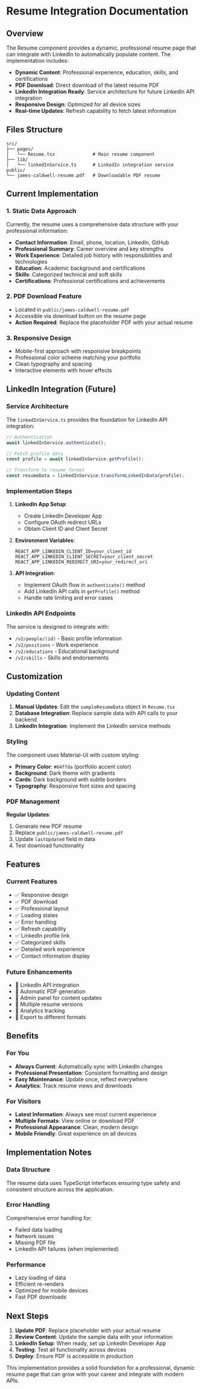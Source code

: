 # Resume Integration Documentation

## Overview

The Resume component provides a dynamic, professional resume page that can integrate with LinkedIn to automatically populate content. The implementation includes:

- **Dynamic Content**: Professional experience, education, skills, and certifications
- **PDF Download**: Direct download of the latest resume PDF
- **LinkedIn Integration Ready**: Service architecture for future LinkedIn API integration
- **Responsive Design**: Optimized for all device sizes
- **Real-time Updates**: Refresh capability to fetch latest information

## Files Structure

```
src/
├── pages/
│   └── Resume.tsx              # Main resume component
├── lib/
│   └── linkedInService.ts      # LinkedIn integration service
public/
└── james-caldwell-resume.pdf   # Downloadable PDF resume
```

## Current Implementation

### 1. Static Data Approach

Currently, the resume uses a comprehensive data structure with your professional information:

- **Contact Information**: Email, phone, location, LinkedIn, GitHub
- **Professional Summary**: Career overview and key strengths
- **Work Experience**: Detailed job history with responsibilities and technologies
- **Education**: Academic background and certifications
- **Skills**: Categorized technical and soft skills
- **Certifications**: Professional certifications and achievements

### 2. PDF Download Feature

- Located in `public/james-caldwell-resume.pdf`
- Accessible via download button on the resume page
- **Action Required**: Replace the placeholder PDF with your actual resume

### 3. Responsive Design

- Mobile-first approach with responsive breakpoints
- Professional color scheme matching your portfolio
- Clean typography and spacing
- Interactive elements with hover effects

## LinkedIn Integration (Future)

### Service Architecture

The `linkedInService.ts` provides the foundation for LinkedIn API integration:

```typescript
// Authentication
await linkedInService.authenticate();

// Fetch profile data
const profile = await linkedInService.getProfile();

// Transform to resume format
const resumeData = linkedInService.transformLinkedInData(profile);
```

### Implementation Steps

1. **LinkedIn App Setup**:
   - Create LinkedIn Developer App
   - Configure OAuth redirect URLs
   - Obtain Client ID and Client Secret

2. **Environment Variables**:
   ```env
   REACT_APP_LINKEDIN_CLIENT_ID=your_client_id
   REACT_APP_LINKEDIN_CLIENT_SECRET=your_client_secret
   REACT_APP_LINKEDIN_REDIRECT_URI=your_redirect_uri
   ```

3. **API Integration**:
   - Implement OAuth flow in `authenticate()` method
   - Add LinkedIn API calls in `getProfile()` method
   - Handle rate limiting and error cases

### LinkedIn API Endpoints

The service is designed to integrate with:

- `/v2/people/(id)` - Basic profile information
- `/v2/positions` - Work experience
- `/v2/educations` - Educational background
- `/v2/skills` - Skills and endorsements

## Customization

### Updating Content

1. **Manual Updates**: Edit the `sampleResumeData` object in `Resume.tsx`
2. **Database Integration**: Replace sample data with API calls to your backend
3. **LinkedIn Integration**: Implement the LinkedIn service methods

### Styling

The component uses Material-UI with custom styling:

- **Primary Color**: `#64ffda` (portfolio accent color)
- **Background**: Dark theme with gradients
- **Cards**: Dark background with subtle borders
- **Typography**: Responsive font sizes and spacing

### PDF Management

**Regular Updates**:
1. Generate new PDF resume
2. Replace `public/james-caldwell-resume.pdf`
3. Update `lastUpdated` field in data
4. Test download functionality

## Features

### Current Features

- ✅ Responsive design
- ✅ PDF download
- ✅ Professional layout
- ✅ Loading states
- ✅ Error handling
- ✅ Refresh capability
- ✅ LinkedIn profile link
- ✅ Categorized skills
- ✅ Detailed work experience
- ✅ Contact information display

### Future Enhancements

- 🔄 LinkedIn API integration
- 🔄 Automatic PDF generation
- 🔄 Admin panel for content updates
- 🔄 Multiple resume versions
- 🔄 Analytics tracking
- 🔄 Export to different formats

## Benefits

### For You
- **Always Current**: Automatically sync with LinkedIn changes
- **Professional Presentation**: Consistent formatting and design
- **Easy Maintenance**: Update once, reflect everywhere
- **Analytics**: Track resume views and downloads

### For Visitors
- **Latest Information**: Always see most current experience
- **Multiple Formats**: View online or download PDF
- **Professional Appearance**: Clean, modern design
- **Mobile Friendly**: Great experience on all devices

## Implementation Notes

### Data Structure
The resume data uses TypeScript interfaces ensuring type safety and consistent structure across the application.

### Error Handling
Comprehensive error handling for:
- Failed data loading
- Network issues
- Missing PDF file
- LinkedIn API failures (when implemented)

### Performance
- Lazy loading of data
- Efficient re-renders
- Optimized for mobile devices
- Fast PDF downloads

## Next Steps

1. **Update PDF**: Replace placeholder with your actual resume
2. **Review Content**: Update the sample data with your information
3. **LinkedIn Setup**: When ready, set up LinkedIn Developer App
4. **Testing**: Test all functionality across devices
5. **Deploy**: Ensure PDF is accessible in production

This implementation provides a solid foundation for a professional, dynamic resume page that can grow with your career and integrate with modern APIs.
